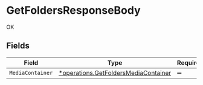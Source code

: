 # GetFoldersResponseBody

OK


## Fields

| Field                                                                                       | Type                                                                                        | Required                                                                                    | Description                                                                                 |
| ------------------------------------------------------------------------------------------- | ------------------------------------------------------------------------------------------- | ------------------------------------------------------------------------------------------- | ------------------------------------------------------------------------------------------- |
| `MediaContainer`                                                                            | [*operations.GetFoldersMediaContainer](../../models/operations/getfoldersmediacontainer.md) | :heavy_minus_sign:                                                                          | N/A                                                                                         |